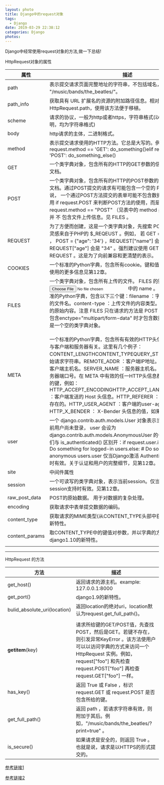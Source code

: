 ```yaml
---
layout: photo
title: Django中的request对象
tags:
  - Django
date: 2019-03-29 22:38:12
categories: Django
photos:
---
```

Django中经常使用request对象的方法,做一下总结!
<!--more-->
HttpRequest对象的属性

| 属性                  | 描述                                                         |
| ------------------ | --------------------------- |
| path                  | 表示提交请求页面完整地址的字符串，不包括域名，如 "/music/bands/the_beatles/"。 |
| path_info | 获取具有 URL 扩展名的资源的附加路径信息。相对于HttpRequest.path，使用该方法便于移植。 |
| scheme | 请求的协议，一般为http或者https，字符串格式(以下属性中若无特殊指明，均为字符串格式) |
| body | http请求的主体，二进制格式。 |
| method                | 表示提交请求使用的HTTP方法。它总是大写的。例如：if request.method == 'GET':    do_something()elif request.method == 'POST':    do_something_else() |
| GET                   | 一个类字典对象，包含所有的HTTP的GET参数的信息。见 QueryDict 文档。 |
| POST                  | 一个类字典对象，包含所有的HTTP的POST参数的信息。见 QueryDict 文档。通过POST提交的请求有可能包含一个空的 POST 字典，也就是说， 一个通过POST方法提交的表单可能不包含数据。因此，不应该使用 if request.POST 来判断POST方法的使用，而是使用 if request.method == "POST" （见表中的 method 条目）。注意： POST 并 不 包含文件上传信息。见 FILES 。 |
| REQUEST               | 为了方便而创建，这是一个类字典对象，先搜索 POST ，再搜索 GET 。 灵感来自于PHP的 $_REQEUST 。例如， 若 GET = {"name": "john"} ， POST = {"age": '34'} ，REQUEST["name"] 会是 "john" ， REQUEST["age"] 会是 "34" 。强烈建议使用 GET 和 POST ，而不是 REQUEST 。这是为了向前兼容和更清楚的表示。 |
| COOKIES               | 一个标准的Python字典，包含所有cookie。键和值都是字符串。cookie使用的更多信息见第12章。 |
| FILES                 | 一个类字典对象，包含所有上传的文件。 FILES 的键来自 <input type="file" name="" /> 中的 name 。 FILES 的值是一个标准的Python字典，包含以下三个键：filename ：字符串，表示上传文件的文件名。content-type ：上传文件的内容类型。content ：上传文件的原始内容。注意 FILES 只在请求的方法是 POST ，并且提交的 <form> 包含enctype="multipart/form-data" 时才包含数据。否则， FILES 只是一个空的类字典对象。 |
| META                  | 一个标准的Python字典，包含所有有效的HTTP头信息。有效的头信息与客户端和服务器有关。这里有几个例子：CONTENT_LENGTHCONTENT_TYPEQUERY_STRING ：未解析的原始请求字符串。REMOTE_ADDR ：客户端IP地址。REMOTE_HOST ：客户端主机名。SERVER_NAME ：服务器主机名。SERVER_PORT ：服务器端口号。在 META 中有效的任一HTTP头信息都是带有 HTTP_ 前缀的键，例如：HTTP_ACCEPT_ENCODINGHTTP_ACCEPT_LANGUAGEHTTP_HOST ：客户端发送的 Host 头信息。HTTP_REFERER ：被指向的页面，如果存在的。HTTP_USER_AGENT ：客户端的user-agent字符串。HTTP_X_BENDER ： X-Bender 头信息的值，如果已设的话。 |
| user                  | 一个 django.contrib.auth.models.User 对象表示当前登录用户。 若当前用户尚未登录， user 会设为 django.contrib.auth.models.AnonymousUser 的一个实例。可以将它们与 is_authenticated() 区别开：if request.user.is_authenticated():    # Do something for logged-in users.else:    # Do something for anonymous users.user 仅当Django激活 AuthenticationMiddleware 时有效。关于认证和用户的完整细节，见第12章。 |
| site | 中间件属性 |
| session               | 一个可读写的类字典对象，表示当前session。仅当Django已激活session支持时有效。见第12章。 |
| raw_post_data         | POST的原始数据。 用于对数据的复杂处理。                      |
| encoding | 获取请求中表单提交数据的编码。 |
| content_type | 获取请求的MIME类型(从CONTENT_TYPE头部中获取)，django1.10的新特性。 |
| content_params | 取CONTENT_TYPE中的键值对参数，并以字典的方式表示，django1.10的新特性。 |
|  |  |

-----------

HttpRequest 的方法

| 方法                 | 描述                                                         |
| ------------------ | --------------------------- |
| get_host()                   | 返回请求的源主机。example: 127.0.0.1:8000                    |
| get_port()                   | django1.9的新特性。                                          |
| bulid_absolute_uri(location) | 返回location的绝对uri，location默认为request.get_full_path()。 |
|                              |                                                              |
| __getitem__(key)             | 请求所给键的GET/POST值，先查找POST，然后是GET。若键不存在，则引发异常KeyError 。该方法使用户可以以访问字典的方式来访问一个 HttpRequest 实例。例如， request["foo"] 和先检查 request.POST["foo"] 再检查request.GET["foo"] 一样。 |
| has_key()                    | 返回 True 或 False ，标识 request.GET 或 request.POST 是否包含所给的键。 |
| get_full_path()              | 返回 path ，若请求字符串有效，则附加于其后。例如，"/music/bands/the_beatles/?print=true" 。 |
| is_secure()                  | 如果请求是安全的，则返回 True 。也就是说，请求是以HTTPS的形式提交的。 |

[参考链接1](https://docs.djangoproject.com/zh-hans/2.1/_modules/django/http/request/)

[参考链接2](https://www.cnblogs.com/eric_yi/p/8046586.html)

